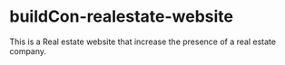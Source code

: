 # buildCon-realestate-website
This is a Real estate website that increase the presence of a real estate company.

